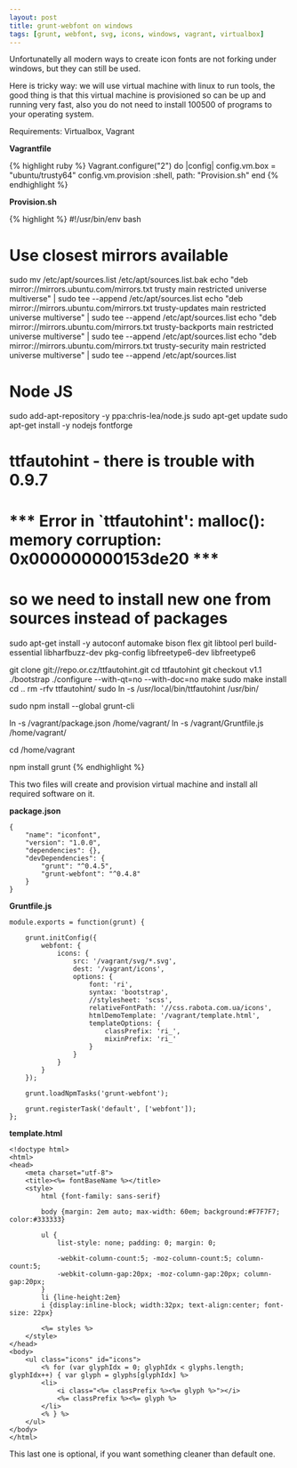 ```yaml
---
layout: post
title: grunt-webfont on windows
tags: [grunt, webfont, svg, icons, windows, vagrant, virtualbox]
---
```


Unfortunatelly all modern ways to create icon fonts are not forking under windows, but they can still be used.

Here is tricky way: we will use virtual machine with linux to run tools, the good thing is that this virtual machine is provisioned so can be up and running very fast, also you do not need to install 100500 of programs to your operating system.

Requirements: Virtualbox, Vagrant

**Vagrantfile**

{% highlight ruby %}
Vagrant.configure("2") do |config|
    config.vm.box = "ubuntu/trusty64"
    config.vm.provision :shell, path: "Provision.sh"
end
{% endhighlight %}

**Provision.sh**

{% highlight %}
#!/usr/bin/env bash

# Use closest mirrors available
sudo mv /etc/apt/sources.list /etc/apt/sources.list.bak
echo "deb mirror://mirrors.ubuntu.com/mirrors.txt trusty main restricted universe multiverse" | sudo tee --append /etc/apt/sources.list
echo "deb mirror://mirrors.ubuntu.com/mirrors.txt trusty-updates main restricted universe multiverse" | sudo tee --append /etc/apt/sources.list
echo "deb mirror://mirrors.ubuntu.com/mirrors.txt trusty-backports main restricted universe multiverse" | sudo tee --append /etc/apt/sources.list
echo "deb mirror://mirrors.ubuntu.com/mirrors.txt trusty-security main restricted universe multiverse" | sudo tee --append /etc/apt/sources.list

# Node JS
sudo add-apt-repository -y ppa:chris-lea/node.js
sudo apt-get update
sudo apt-get install -y nodejs fontforge

# ttfautohint - there is trouble with 0.9.7
# *** Error in `ttfautohint': malloc(): memory corruption: 0x000000000153de20 ***
# so we need to install new one from sources instead of packages
sudo apt-get install -y autoconf automake bison flex git libtool perl build-essential libharfbuzz-dev pkg-config libfreetype6-dev libfreetype6

git clone git://repo.or.cz/ttfautohint.git
cd ttfautohint
git checkout v1.1
./bootstrap
./configure --with-qt=no --with-doc=no
make
sudo make install
cd ..
rm -rfv ttfautohint/
sudo ln -s /usr/local/bin/ttfautohint /usr/bin/


sudo npm install --global grunt-cli

ln -s /vagrant/package.json /home/vagrant/
ln -s /vagrant/Gruntfile.js /home/vagrant/

cd /home/vagrant

npm install
grunt
{% endhighlight %}


This two files will create and provision virtual machine and install all required software on it.

**package.json**

    {
        "name": "iconfont",
        "version": "1.0.0",
        "dependencies": {},
        "devDependencies": {
            "grunt": "^0.4.5",
            "grunt-webfont": "^0.4.8"
        }
    }

**Gruntfile.js**

    module.exports = function(grunt) {

        grunt.initConfig({
            webfont: {
                icons: {
                    src: '/vagrant/svg/*.svg',
                    dest: '/vagrant/icons',
                    options: {
                        font: 'ri',
                        syntax: 'bootstrap',
                        //stylesheet: 'scss',
                        relativeFontPath: '//css.rabota.com.ua/icons',
                        htmlDemoTemplate: '/vagrant/template.html',
                        templateOptions: {
                            classPrefix: 'ri_',
                            mixinPrefix: 'ri_'
                        }
                    }
                }
            }
        });

        grunt.loadNpmTasks('grunt-webfont');

        grunt.registerTask('default', ['webfont']);
    };

**template.html**

    <!doctype html>
    <html>
    <head>
        <meta charset="utf-8">
        <title><%= fontBaseName %></title>
        <style>
            html {font-family: sans-serif}

            body {margin: 2em auto; max-width: 60em; background:#F7F7F7; color:#333333}

            ul {
                list-style: none; padding: 0; margin: 0;

                -webkit-column-count:5; -moz-column-count:5; column-count:5;
                -webkit-column-gap:20px; -moz-column-gap:20px; column-gap:20px;
            }
            li {line-height:2em}
            i {display:inline-block; width:32px; text-align:center; font-size: 22px}

            <%= styles %>
        </style>
    </head>
    <body>
        <ul class="icons" id="icons">
            <% for (var glyphIdx = 0; glyphIdx < glyphs.length; glyphIdx++) { var glyph = glyphs[glyphIdx] %>
            <li>
                <i class="<%= classPrefix %><%= glyph %>"></i>
                <%= classPrefix %><%= glyph %>
            </li>
            <% } %>
        </ul>
    </body>
    </html>

This last one is optional, if you want something cleaner than default one.
